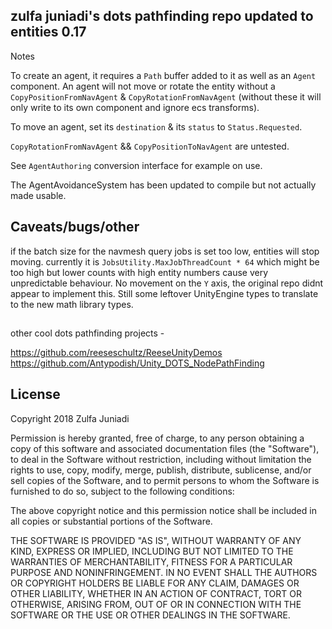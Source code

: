 ## zulfa juniadi's dots pathfinding repo updated to entities 0.17

Notes

To create an agent, it requires a `Path` buffer added to it as well as an `Agent` component. 
An agent will not move or rotate the entity without a `CopyPositionFromNavAgent` & `CopyRotationFromNavAgent` (without these it will only write to its own component and ignore ecs transforms).

To move an agent, set its `destination` & its `status` to `Status.Requested`.

`CopyRotationFromNavAgent` && `CopyPositionToNavAgent` are untested.

See `AgentAuthoring` conversion interface for example on use.

The AgentAvoidanceSystem has been updated to compile but not actually made usable.

## Caveats/bugs/other

if the batch size for the navmesh query jobs is set too low, entities will stop moving. currently it is `JobsUtility.MaxJobThreadCount * 64` which might be too high but lower counts with high entity numbers cause very unpredictable behaviour.
No movement on the `Y` axis, the original repo didnt appear to implement this.
Still some leftover UnityEngine types to translate to the new math library types.


##
other cool dots pathfinding projects -  
  
  https://github.com/reeseschultz/ReeseUnityDemos  
  https://github.com/Antypodish/Unity_DOTS_NodePathFinding  



## License

Copyright 2018 Zulfa Juniadi

Permission is hereby granted, free of charge, to any person obtaining a copy of this software and associated documentation files (the "Software"), to deal in the Software without restriction, including without limitation the rights to use, copy, modify, merge, publish, distribute, sublicense, and/or sell copies of the Software, and to permit persons to whom the Software is furnished to do so, subject to the following conditions:

The above copyright notice and this permission notice shall be included in all copies or substantial portions of the Software.

THE SOFTWARE IS PROVIDED "AS IS", WITHOUT WARRANTY OF ANY KIND, EXPRESS OR IMPLIED, INCLUDING BUT NOT LIMITED TO THE WARRANTIES OF MERCHANTABILITY, FITNESS FOR A PARTICULAR PURPOSE AND NONINFRINGEMENT. IN NO EVENT SHALL THE AUTHORS OR COPYRIGHT HOLDERS BE LIABLE FOR ANY CLAIM, DAMAGES OR OTHER LIABILITY, WHETHER IN AN ACTION OF CONTRACT, TORT OR OTHERWISE, ARISING FROM, OUT OF OR IN CONNECTION WITH THE SOFTWARE OR THE USE OR OTHER DEALINGS IN THE SOFTWARE.

